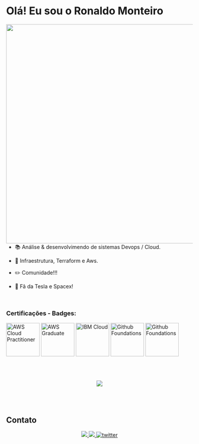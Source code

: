 # Olá! Eu sou o Ronaldo Monteiro 

<img align="right" height="590em" src="https://raw.githubusercontent.com/gist/ronaldo-monteiro/3c018b1452352c33364dc7c1e596863f/raw/7b3eb261ef9362ce7ca8a46e6d209d06191e3d95/ronaldo.github.svg"/>




- 📚 Análise & desenvolvimendo de sistemas  Devops / Cloud.

- 🔭 Infraestrutura, Terraform e Aws.

- ✏️ Comunidade!!!

- 🚀 Fã da Tesla e Spacex!


<br>




### Certificações - Badges:
<a href="https://www.credly.com/badges/47e9d9bb-9878-44b7-9cd1-f74940d9d10c"><img width="90" title="AWS Cloud Practitioner" src="https://images.credly.com/size/340x340/images/00634f82-b07f-4bbd-a6bb-53de397fc3a6/image.png"></a>
<a href="https://www.credly.com/badges/7b937af7-647b-4cfd-885a-8ba6ea195c75"><img width="90" title="AWS Graduate" src="https://images.credly.com/size/110x110/images/44e2c252-5d19-4574-9646-005f7225bf53/image.png"></a>
<a href="https://www.credly.com/badges/dfe607b3-569c-44cb-ae1e-3b2922901004"><img width="90" title="IBM Cloud" src="https://images.credly.com/images/16f22d55-babd-448b-8265-cc81108a6430/Cloud_Service_Mgmt_and_Ops_Explorer_v2.png"></a>
<a href="#"><img width="90" title="Github Foundations" src="https://images.credly.com/size/340x340/images/024d0122-724d-4c5a-bd83-cfe3c4b7a073/image.png"></a>
<a href="#"><img width="90" title="Github Foundations" src=https://images.credly.com/size/339x339/images/a13653a5-3902-4eb9-96ca-790f6b535d4e/blob></a>



<br>
<br>

<div>
  <p align="center">
  <a href="https://">
  <img src="https://skillicons.dev/icons?i=linux,aws,github,python" />
</a>
</p>
</div>


<br>
<br>

## Contato

<div align="center"> 
  <p>
    <a href="https://www.linkedin.com/in/ronaldo-monteiro-" target="_blank">
      <img src="https://img.shields.io/badge/-LinkedIn-%230077B5?style=for-the-badge&logo=linkedin&logoColor=white" target="_blank">
    </a>
    <a href="https://instagram.com/======" target="_blank">
      <img src="https://img.shields.io/badge/-Instagram-%23E4905F?style=for-the-badge&logo=instagram&logoColor=white" target="_blank">
    </a>
    <a href="https://twitter.com/======" target="_blank">
      <img src="https://img.shields.io/badge/Twitter-1DA1F2?style=for-the-badge&logo=twitter&logoColor=white" alt="twitter">
    </a>  
  </p>
</div>


</div>
<!--
<div align="center">
<br><p align="centre"><b> Número de visitantes</b></p>  
<p align="center"><img align="center" src="https://profile-counter.glitch.me/{ronaldo-monteiro}/count.svg" /></p> 
<br>
</div>
  





